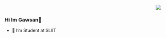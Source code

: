 <div align="right">
  
![](https://visitor-badge.glitch.me/badge?page_id=gawsan)
  
</div>

### Hi Im Gawsan👋

<!--
**Gawsan/Gawsan** is a ✨ _special_ ✨ repository because its `README.md` (this file) appears on your GitHub profile.-->


- 🔭 I’m Student at SLIIT


